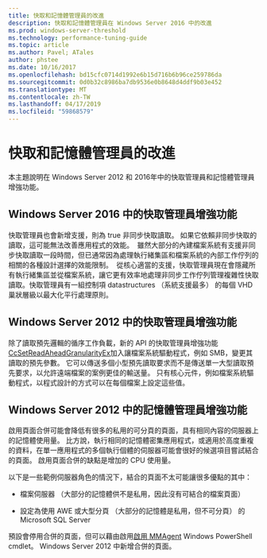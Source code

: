 ```yaml
---
title: 快取和記憶體管理員的改進
description: 快取和記憶體管理員在 Windows Server 2016 中的改進
ms.prod: windows-server-threshold
ms.technology: performance-tuning-guide
ms.topic: article
ms.author: Pavel; ATales
author: phstee
ms.date: 10/16/2017
ms.openlocfilehash: bd15cfc0714d1992e6b15d716b6b96ce259786da
ms.sourcegitcommit: 0d0b32c8986ba7db9536e0b8648d4ddf9b03e452
ms.translationtype: MT
ms.contentlocale: zh-TW
ms.lasthandoff: 04/17/2019
ms.locfileid: "59868579"
---
```

# <a name="cache-and-memory-manager-improvements"></a>快取和記憶體管理員的改進

本主題說明在 Windows Server 2012 和 2016年中的快取管理員和記憶體管理員增強功能。

## <a name="cache-manager-improvements-in-windows-server-2016"></a>Windows Server 2016 中的快取管理員增強功能
快取管理員也會新增支援，則為 true 非同步快取讀取。
如果它依賴非同步快取的讀取，這可能無法改善應用程式的效能。  雖然大部分的內建檔案系統有支援非同步快取讀取一段時間，但已通常因為處理執行緒集區和檔案系統的內部工作佇列的相關的各種設計選擇的效能限制。  從核心適當的支援，快取管理員現在會隱藏所有執行緒集區並從檔案系統，讓它更有效率地處理非同步工作佇列管理複雜性快取讀取。快取管理員有一組控制項 datastructures （系統支援最多） 的每個 VHD 巢狀層級以最大化平行處理原則。


## <a name="cache-manager-improvements-in-windows-server-2012"></a>Windows Server 2012 中的快取管理員增強功能
除了讀取預先邏輯的循序工作負載，新的 API 的快取管理員增強功能[CcSetReadAheadGranularityEx](https://msdn.microsoft.com/library/windows/hardware/hh406341.aspx)加入讓檔案系統驅動程式，例如 SMB，變更其讀取的預先參數。 它可以傳送多個小型預先讀取要求而不是傳送單一大型讀取預先要求，以允許遠端檔案的案例更佳的輸送量。 只有核心元件，例如檔案系統驅動程式，以程式設計的方式可以在每個檔案上設定這些值。

## <a name="memory-manager-improvements-in-windows-server-2012"></a>Windows Server 2012 中的記憶體管理員增強功能
啟用頁面合併可能會降低有很多的私用的可分頁的頁面，具有相同內容的伺服器上的記憶體使用量。 比方說，執行相同的記憶體密集應用程式，或適用於高度重複的資料，在單一應用程式的多個執行個體的伺服器可能會很好的候選項目嘗試結合的頁面。 啟用頁面合併的缺點是增加的 CPU 使用量。

以下是一些範例伺服器角色的情況下，結合的頁面不太可能讓很多優點的其中：

-   檔案伺服器 （大部分的記憶體供不是私用，因此沒有可結合的檔案頁面）

-   設定為使用 AWE 或大型分頁 （大部分的記憶體是私用，但不可分頁） 的 Microsoft SQL Server

預設會停用合併的頁面，但可以藉由啟用[啟用 MMAgent](https://technet.microsoft.com/library/jj658954.aspx) Windows PowerShell cmdlet。 Windows Server 2012 中新增合併的頁面。

